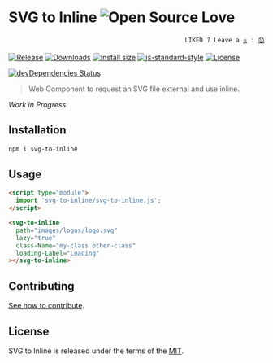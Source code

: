 # SVG to Inline ![Open Source Love](https://badges.frapsoft.com/os/v3/open-source.svg)

<p align="right">
  <code>LIKED ? Leave a <a href="https://github.com/tiagoporto/svg-to-inline/stargazers">⭐</a> : <a href="https://github.com/tiagoporto/svg-to-inline/issues">😞</a></code>
</p>

[![Release](https://img.shields.io/npm/v/svg-to-inline.svg?style=flat-square&label=release)](https://github.com/tiagoporto/svg-to-inline/releases)
[![Downloads](https://img.shields.io/npm/dt/svg-to-inline.svg?style=flat-square)](https://www.npmjs.com/package/svg-to-inline)
[![install size](https://packagephobia.now.sh/badge?p=svg-to-inline)](https://packagephobia.now.sh/result?p=svg-to-inline)
[![js-standard-style](https://img.shields.io/badge/code%20style-standard-yellow.svg?style=flat-square)](http://standardjs.com)
[![License](https://img.shields.io/github/license/tiagoporto/svg-to-inline.svg?style=flat-square)](LICENSE)

<!-- [![Build Status](https://img.shields.io/travis/com/tiagoporto/svg-to-inline/main.svg?label=tests&logo=travis&style=flat-square)](https://travis-ci.com/tiagoporto/svg-to-inline)
[![Coverage Status](https://img.shields.io/coveralls/tiagoporto/svg-to-inline.svg?style=flat-square)](https://coveralls.io/github/tiagoporto/svg-to-inline)
[![Mutation testing cover](https://badge.stryker-mutator.io/github.com/tiagoporto/svg-to-inline/main)](https://stryker-mutator.github.io) -->

[![devDependencies Status](https://img.shields.io/david/dev/tiagoporto/svg-to-inline.svg?style=flat-square)](https://david-dm.org/tiagoporto/svg-to-inline?type=dev)

> Web Component to request an SVG file external and use inline.

_Work in Progress_

## Installation

```bash
npm i svg-to-inline
```

## Usage

```html
<script type="module">
  import 'svg-to-inline/svg-to-inline.js';
</script>

<svg-to-inline
  path="images/logos/logo.svg"
  lazy="true"
  class-Name="my-class other-class"
  loading-Label="Loading"
></svg-to-inline>
```

## Contributing

[See how to contribute](CONTRIBUTING.md).

## License

SVG to Inline is released under the terms of the [MIT](LICENSE).
